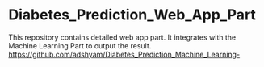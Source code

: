# Diabetes_Prediction_Web_App_Part
This repository contains detailed web app part. It integrates with the Machine Learning Part to output the result.
https://github.com/adshyam/Diabetes_Prediction_Machine_Learning-

